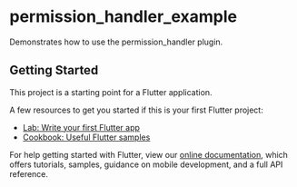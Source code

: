 # permission_handler_example

Demonstrates how to use the permission_handler plugin.

## Getting Started

This project is a starting point for a Flutter application.

A few resources to get you started if this is your first Flutter project:

* [Lab: Write your first Flutter app](https://flutter.io/docs/get-started/codelab)
* [Cookbook: Useful Flutter samples](https://flutter.io/docs/cookbook)

For help getting started with Flutter, view our
[online documentation](https://flutter.io/docs), which offers tutorials,
samples, guidance on mobile development, and a full API reference.

